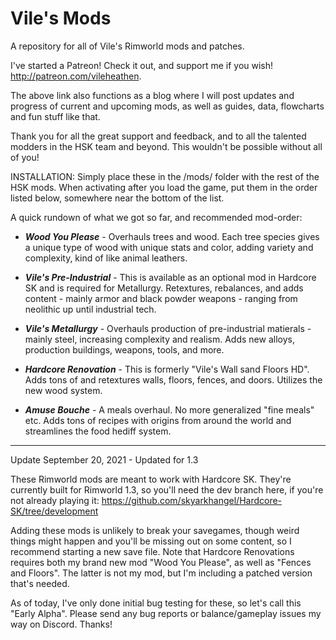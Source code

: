 # Vile's Mods
 A repository for all of Vile's Rimworld mods and patches.
 
 I've started a Patreon! Check it out, and support me if you wish! http://patreon.com/vileheathen. 
 
 The above link also functions as a blog where I will post updates and progress of current and upcoming mods, as well as guides, data, flowcharts and fun stuff like that.

Thank you for all the great support and feedback, and to all the talented modders in the HSK team and beyond. This wouldn't be possible without all of you!

INSTALLATION:
Simply place these in the /mods/ folder with the rest of the HSK mods. When activating after you load the game, put them in the order listed below, somewhere near the bottom of the list.

A quick rundown of what we got so far, and recommended mod-order:


- ***Wood You Please*** - Overhauls trees and wood. Each tree species gives a unique type of wood with unique stats and color, adding variety and complexity, kind of like animal leathers.

- ***Vile's Pre-Industrial*** - This is available as an optional mod in Hardcore SK and is required for Metallurgy. Retextures, rebalances, and adds content - mainly armor and black powder weapons - ranging from neolithic up until industrial tech.

- ***Vile's Metallurgy*** - Overhauls production of pre-industrial matierals - mainly steel, increasing complexity and realism. Adds new alloys, production buildings, weapons, tools, and more.

- ***Hardcore Renovation*** - This is formerly "Vile's Wall sand Floors HD". Adds tons of and retextures walls, floors, fences, and doors. Utilizes the new wood system.

- ***Amuse Bouche*** - A meals overhaul. No more generalized "fine meals" etc. Adds tons of recipes with origins from around the world and streamlines the food hediff system.






___________________________________________ 
Update September 20, 2021 - Updated for 1.3

These Rimworld mods are meant to work with Hardcore SK. They're currently built for Rimworld 1.3, so you'll need the dev branch here, if you're not already playing it: https://github.com/skyarkhangel/Hardcore-SK/tree/development

Adding these mods is unlikely to break your savegames, though weird things might happen and you'll be missing out on some content, so I recommend starting a new save file.
Note that Hardcore Renovations requires both my brand new mod "Wood You Please", as well as "Fences and Floors". The latter is not my mod, but I'm including a patched version that's needed.

As of today, I've only done initial bug testing for these, so let's call this "Early Alpha". Please send any bug reports or balance/gameplay issues my way on Discord. Thanks!



 
